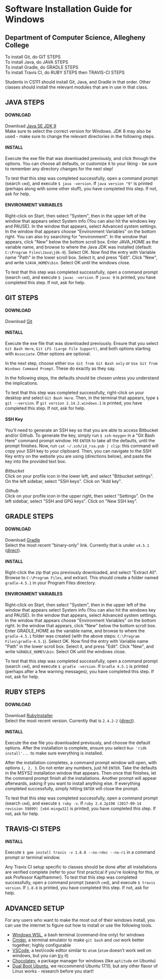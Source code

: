 # Software Installation Guide for Windows
## Department of Computer Science, Allegheny College

To install Git, do GIT STEPS  
To install Java, do JAVA STEPS  
To install Gradle, do GRADLE STEPS  
To install Travis CI, do RUBY STEPS then TRAVIS-CI STEPS  

Students in CS111 should install Git, Java, and Gradle in that order. Other classes should install the relevant modules that are in use in that class.  


## JAVA STEPS
#### DOWNLOAD
Download [Java SE JDK 9](http://www.oracle.com/technetwork/java/javase/downloads/index.html)  
Make sure to select the correct version for Windows. JDK 8 may also be used - make sure to change the relevant directories in the following steps.

#### INSTALL
Execute the exe file that was downloaded previously, and click through the options. You can choose all defaults, or customize it to your liking - be sure to remember any directory changes for the next step!

To test that this step was completed successfully, open a command prompt (search `cmd`), and execute `$ java -version`. If `java version "9"` is printed (perhaps along with some other stuff), you have completed this step. If not, ask for help.


#### ENVIRONMENT VARIABLES
Right-click on Start, then select "System", then in the upper left of the window that appears select System info (You can also hit the windows key and PAUSE). In the window that appears, select Advanced system settings. In the window that appears choose "Environment Variables" on the bottom right. You can also try searching for "environment". In the window that appears, click "New" below the bottom scroll box. Enter JAVA_HOME as the variable name, and browse to where the Java JDK was installed (default: `C:\Program Files\Java\jdk-9`). Select OK. Now find the entry with Variable name "Path" in the lower scroll box. Select it, and press "Edit". Click "New", and write `%JAVA_HOME%\bin`. Select OK until the windows close.

To test that this step was completed successfully, open a command prompt (search `cmd`), and execute `$ javac -version`. If `javac 9` is printed, you have completed this step. If not, ask for help.

## GIT STEPS
#### DOWNLOAD
Download [Git](https://git-scm.com/download/win)

#### INSTALL
Execute the exe file that was downloaded previously.
Ensure that you select `Git Bash Here`, `Git LFS (Large File Support)`, and both options starting with `Associate`. Other options are optional.

In the next step, choose either `Use Git from Git Bash only` or `Use Git from Windows Command Prompt`. These do exactly as they say.

In the following steps, the defaults should be chosen unless you understand the implications.

To test that this step was completed successfully, right-click on your desktop and select `Git Bash Here`. Then, in the terminal that appears, type `$ git --version`. If `git version 2.14.2.windows.1` is printed, you have completed this step. If not, ask for help.

#### SSH Key
You'll need to generate an SSH key so that you are able to access Bitbucket and/or Github. To generate the key, simply run `$ ssh-keygen` in a "Git Bash Here" command prompt window. Hit `ENTER` to take all the defaults, until the prompt finishes. Now, run `cat ~/.ssh/id_rsa.pub | clip`: this command will copy your SSH key to your clipboard. Then, you can navigate to the SSH Key entry on the website you are using (directions below), and paste the key into the provided text box.

*Bitbucket*  
Click on your profile icon in the lower left, and select "Bitbucket settings". On the left sidebar, select "SSH keys". Click on "Add key".

*Github*  
Click on your profile icon in the upper right, then select "Settings". On the left sidebar, select "SSH and GPG keys". Click on "New SSH key".


## GRADLE STEPS
#### DOWNLOAD
Download [Gradle](https://gradle.org/releases/)  
Select the most recent "binary-only" link. Currently that is under `v4.5.1` ([direct](https://services.gradle.org/distributions/gradle-4.5.1-bin.zip?_ga=2.52152425.1188320942.1518130805-15040205.1517342238)).

#### INSTALL
Right-click the zip that you previously downloaded, and select "Extract All". Browse to `C:\Program Files`, and extract. This should create a folder named `gradle-4.5.1` in your Program Files directory.

#### ENVIRONMENT VARIABLES
Right-click on Start, then select "System", then in the upper left of the window that appears select System info (You can also hit the windows key and PAUSE). In the window that appears, select Advanced system settings. In the window that appears choose "Environment Variables" on the bottom right. In the window that appears, click "New" below the bottom scroll box. Enter GRADLE_HOME as the variable name, and browse to where the `gradle-4.5.1` folder was created (with the above steps: `C:\Program Files\gradle-4.5.1`). Select OK. Now find the entry with Variable name "Path" in the lower scroll box. Select it, and press "Edit". Click "New", and write `%GRADLE_HOME%\bin`. Select OK until the windows close.

To test that this step was completed successfully, open a command prompt (search `cmd`), and execute `$ gradle -version`. If `Gradle 4.5.1` is printed (perhaps after a few warning messages), you have completed this step. If not, ask for help.

## RUBY STEPS
#### DOWNLOAD
Download [RubyInstaller](https://rubyinstaller.org/downloads/)  
Select the most recent version. Currently that is `2.4.2-2` ([direct](https://github.com/oneclick/rubyinstaller2/releases/download/rubyinstaller-2.4.2-2/rubyinstaller-2.4.2-2-x64.exe)).

#### INSTALL
Execute the exe file you downloaded previously, and choose the default options. After the installation is complete, ensure you select `Run 'ridk install'...` to make sure everything is installed.

After the installation completes, a command prompt window will open, with options `1, 2, 3`. Do not enter any numbers, just hit `ENTER`. Take the defaults in the MSYS2 installation window that appears. Then once that finishes, let the command prompt finish all the installations. Another prompt will appear afterwards, asking if you want to install anything else. If everything completed successfully, simply hitting `ENTER` will close the prompt.

To test that this step was completed successfully, open a command prompt (search `cmd`), and execute `$ ruby -v`. If `ruby 2.4.2p198 (2017-09-14 revision 59899) [x64-mingw32]` is printed, you have completed this step. If not, ask for help.

## TRAVIS-CI STEPS

#### INSTALL
Execute `$ gem install travis -v 1.8.8 --no-rdoc --no-ri` in a command prompt or terminal window.

Any Travis CI setup specific to classes should be done after all installations are verified complete (refer to your first practical if you're looking for this, or ask Professor Kapfhammer). To test that this step was completed successfully, open a command prompt (search `cmd`), and execute `$ travis version`. If `1.8.8` is printed, you have completed this step. If not, ask for help.

## ADVANCED SETUP

For any users who want to make the most out of their windows install, you can use the internet to figure out how to install or use the following tools.

* [Windows WSL](https://docs.microsoft.com/en-us/windows/wsl/install-win10), a bash terminal (command-line only) for windows
* [Cmder](http://cmder.net/), a terminal emulator to make `git bash` and `cmd` work better together; highly configurable
* [VSCode](https://code.visualstudio.com/), a text/code editor similar to `atom` (`atom` doesn't work well on windows, but you can [try](https://atom.io/) it)
* [Chocolatey](https://chocolatey.org/), a package manager for windows (like `aptitude` on Ubuntu) 
* [Dual Boot Ubuntu](https://www.lifewire.com/ultimate-windows-8-1-ubuntu-dual-boot-guide-2200654), we reccommend Ubuntu 17.10, but any other flavor of Linux works - research before you start!
